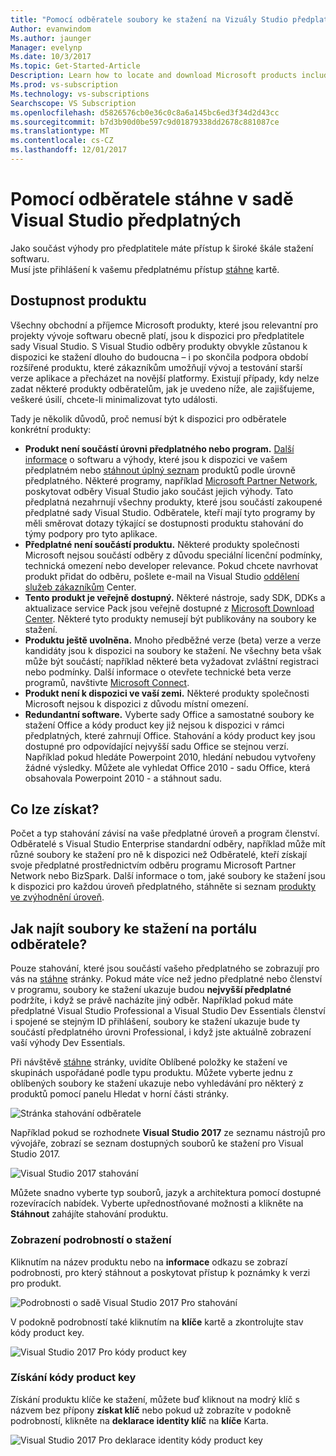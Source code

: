 ```yaml
---
title: "Pomocí odběratele soubory ke stažení na Vizuály Studio předplatná | Visual Studio Marketplace"
Author: evanwindom
Ms.author: jaunger
Manager: evelynp
Ms.date: 10/3/2017
Ms.topic: Get-Started-Article
Description: Learn how to locate and download Microsoft products included with your Visual Studio subscription.
Ms.prod: vs-subscription
Ms.technology: vs-subscriptions
Searchscope: VS Subscription
ms.openlocfilehash: d5826576cb0e36c0c8a6a145bc6ed3f34d2d43cc
ms.sourcegitcommit: b7d3b90d0be597c9d01879338dd2678c881087ce
ms.translationtype: MT
ms.contentlocale: cs-CZ
ms.lasthandoff: 12/01/2017
---
```

# <a name="using-subscriber-downloads-in-visual-studio-subscriptions"></a>Pomocí odběratele stáhne v sadě Visual Studio předplatných
Jako součást výhody pro předplatitele máte přístup k široké škále stažení softwaru.  
Musí jste přihlášení k vašemu předplatnému přístup [stáhne](https://my.visualstudio.com/downloads) kartě. 

## <a name="product-availability"></a>Dostupnost produktu
Všechny obchodní a příjemce Microsoft produkty, které jsou relevantní pro projekty vývoje softwaru obecně platí, jsou k dispozici pro předplatitele sady Visual Studio. S Visual Studio odběry produkty obvykle zůstanou k dispozici ke stažení dlouho do budoucna – i po skončila podpora období rozšířené produktu, které zákazníkům umožňují vývoj a testování starší verze aplikace a přecházet na novější platformy. Existují případy, kdy nelze zadat některé produkty odběratelům, jak je uvedeno níže, ale zajišťujeme, veškeré úsilí, chcete-li minimalizovat tyto události.

Tady je několik důvodů, proč nemusí být k dispozici pro odběratele konkrétní produkty:

- **Produkt není součástí úrovni předplatného nebo program.** [Další informace](https://www.visualstudio.com/vs/pricing/) o softwaru a výhody, které jsou k dispozici ve vašem předplatném nebo [stáhnout úplný seznam](https://download.microsoft.com/download/1/5/4/15454442-CF17-47B9-A65D-DF84EF88511B/Products_by_Benefit_Level.xlsx_) produktů podle úrovně předplatného. Některé programy, například [Microsoft Partner Network](https://partner.microsoft.com/), poskytovat odběry Visual Studio jako součást jejich výhody.  Tato předplatná nezahrnují všechny produkty, které jsou součástí zakoupené předplatné sady Visual Studio. Odběratele, kteří mají tyto programy by měli směrovat dotazy týkající se dostupnosti produktu stahování do týmy podpory pro tyto aplikace.
- **Předplatné není součástí produktu.** Některé produkty společnosti Microsoft nejsou součástí odběry z důvodu speciální licenční podmínky, technická omezení nebo developer relevance. Pokud chcete navrhovat produkt přidat do odběru, pošlete e-mail na Visual Studio [oddělení služeb zákazníkům](https://www.visualstudio.com/subscriptions/support/) Center.
- **Tento produkt je veřejně dostupný.** Některé nástroje, sady SDK, DDKs a aktualizace service Pack jsou veřejně dostupné z [Microsoft Download Center](https://www.microsoft.com/download). Některé tyto produkty nemusejí být publikovány na soubory ke stažení.
- **Produktu ještě uvolněna.**  Mnoho předběžné verze (beta) verze a verze kandidáty jsou k dispozici na soubory ke stažení. Ne všechny beta však může být součástí; například některé beta vyžadovat zvláštní registraci nebo podmínky. Další informace o otevřete technické beta verze programů, navštivte [Microsoft Connect](http://connect.microsoft.com/).
- **Produkt není k dispozici ve vaší zemi.** Některé produkty společnosti Microsoft nejsou k dispozici z důvodu místní omezení.
- **Redundantní software.** Vyberte sady Office a samostatné soubory ke stažení Office a kódy product key již nejsou k dispozici v rámci předplatných, které zahrnují Office. Stahování a kódy product key jsou dostupné pro odpovídající nejvyšší sadu Office se stejnou verzí.  Například pokud hledáte Powerpoint 2010, hledání nebudou vytvořeny žádné výsledky.  Můžete ale vyhledat Office 2010 - sadu Office, která obsahovala Powerpoint 2010 - a stáhnout sadu.  

## <a name="what-do-i-get"></a>Co lze získat?
Počet a typ stahování závisí na vaše předplatné úroveň a program členství.  Odběratelé s Visual Studio Enterprise standardní odběry, například může mít různé soubory ke stažení pro ně k dispozici než Odběratelé, kteří získají svoje předplatné prostřednictvím odběru programu Microsoft Partner Network nebo BizSpark.  Další informace o tom, jaké soubory ke stažení jsou k dispozici pro každou úroveň předplatného, stáhněte si seznam [produkty ve zvýhodnění úroveň](https://download.microsoft.com/download/1/5/4/15454442-CF17-47B9-A65D-DF84EF88511B/Products_by_Benefit_Level.xlsx).

## <a name="how-do-i-find-downloads-in-the-subscriber-portal"></a>Jak najít soubory ke stažení na portálu odběratele? 
Pouze stahování, které jsou součástí vašeho předplatného se zobrazují pro vás na [stáhne](https://my.visualstudio.com/downloads/featured) stránky.  Pokud máte více než jedno předplatné nebo členství v programu, soubory ke stažení ukazuje budou **nejvyšší předplatné** podržíte, i když se právě nacházíte jiný odběr.  Například pokud máte předplatné Visual Studio Professional a Visual Studio Dev Essentials členství i spojené se stejným ID přihlášení, soubory ke stažení ukazuje bude ty součástí předplatného úrovni Professional, i když jste aktuálně zobrazení vaší výhody Dev Essentials.  

Při návštěvě [stáhne](https://my.visualstudio.com/downloads/featured) stránky, uvidíte Oblíbené položky ke stažení ve skupinách uspořádané podle typu produktu.  Můžete vyberte jednu z oblíbených soubory ke stažení ukazuje nebo vyhledávání pro některý z produktů pomocí panelu Hledat v horní části stránky. 

![Stránka stahování odběratele](_img\subscriber-downloads\subscriber-downloads-resized.png)

Například pokud se rozhodnete **Visual Studio 2017** ze seznamu nástrojů pro vývojáře, zobrazí se seznam dostupných souborů ke stažení pro Visual Studio 2017. 

![Visual Studio 2017 stahování](_img\subscriber-downloads\vs2017-new-UI.png)

Můžete snadno vyberte typ souborů, jazyk a architektura pomocí dostupné rozevíracích nabídek. Vyberte upřednostňované možnosti a klikněte na **Stáhnout** zahájíte stahování produktu. 

### <a name="displaying-download-details"></a>Zobrazení podrobností o stažení
Kliknutím na název produktu nebo na **informace** odkazu se zobrazí podrobnosti, pro který stáhnout a poskytovat přístup k poznámky k verzi pro produkt.  

![Podrobnosti o sadě Visual Studio 2017 Pro stahování](_img\subscriber-downloads\vs2017-pro-details.png) 

V podokně podrobností také kliknutím na **klíče** kartě a zkontrolujte stav kódy product key. 

![Visual Studio 2017 Pro kódy product key](_img\subscriber-downloads\vs2017-pro-keys.png) 

### <a name="obtaining-product-keys"></a>Získání kódy product key
Získání produktu klíče ke stažení, můžete buď kliknout na modrý klíč s názvem bez přípony **získat klíč** nebo pokud už zobrazíte v podokně podrobností, klikněte na **deklarace identity klíč** na **klíče** Karta.  

![Visual Studio 2017 Pro deklarace identity kódy product key](_img\subscriber-downloads\vs2017-pro-claim-keys.png) 
